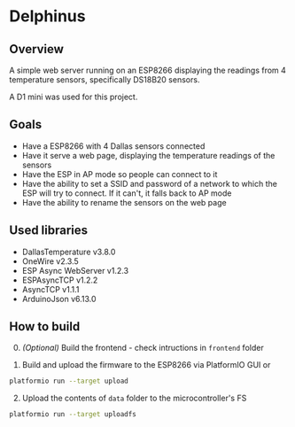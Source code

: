 # Delphinus

## Overview
A simple web server running on an ESP8266 displaying the readings from 4 temperature sensors, specifically DS18B20 sensors.

A D1 mini was used for this project.

## Goals
- Have a ESP8266 with 4 Dallas sensors connected
- Have it serve a web page, displaying the temperature readings of the sensors
- Have the ESP in AP mode so people can connect to it
- Have the ability to set a SSID and password of a network to which the ESP will try to connect. If it can't, it falls back to AP mode
- Have the ability to rename the sensors on the web page

## Used libraries
- DallasTemperature v3.8.0
- OneWire v2.3.5
- ESP Async WebServer v1.2.3
- ESPAsyncTCP v1.2.2
- AsyncTCP v1.1.1
- ArduinoJson v6.13.0

## How to build
0. *(Optional)* Build the frontend - check intructions in `frontend` folder

1. Build and upload the firmware to the ESP8266 via PlatformIO GUI or

```bash
platformio run --target upload
```

2. Upload the contents of `data` folder to the microcontroller's FS

```bash
platformio run --target uploadfs
```
